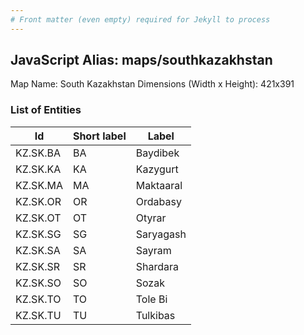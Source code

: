 ```yaml
---
# Front matter (even empty) required for Jekyll to process
---
```


## JavaScript Alias: maps/southkazakhstan

Map Name: South Kazakhstan
Dimensions (Width x Height): 421x391





### List of Entities

 Id | Short label | Label
---|---|---
KZ.SK.BA|BA|Baydibek
KZ.SK.KA|KA|Kazygurt
KZ.SK.MA|MA|Maktaaral
KZ.SK.OR|OR|Ordabasy
KZ.SK.OT|OT|Otyrar
KZ.SK.SG|SG|Saryagash
KZ.SK.SA|SA|Sayram
KZ.SK.SR|SR|Shardara
KZ.SK.SO|SO|Sozak
KZ.SK.TO|TO|Tole Bi
KZ.SK.TU|TU|Tulkibas